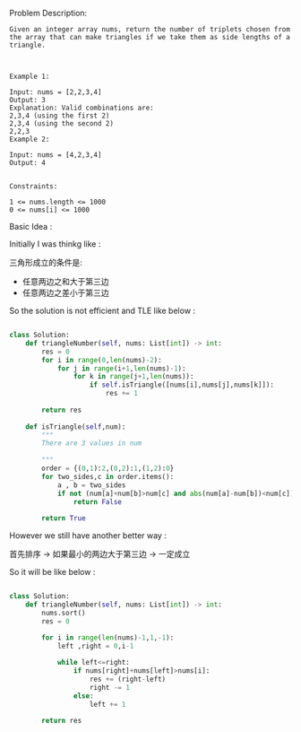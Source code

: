 
Problem Description:

```
Given an integer array nums, return the number of triplets chosen from the array that can make triangles if we take them as side lengths of a triangle.

 

Example 1:

Input: nums = [2,2,3,4]
Output: 3
Explanation: Valid combinations are: 
2,3,4 (using the first 2)
2,3,4 (using the second 2)
2,2,3
Example 2:

Input: nums = [4,2,3,4]
Output: 4
 

Constraints:

1 <= nums.length <= 1000
0 <= nums[i] <= 1000

```

Basic Idea :

Initially I was thinkg like :

三角形成立的条件是:
- 任意两边之和大于第三边
- 任意两边之差小于第三边

So the solution is not efficient and TLE like below :

```Python

class Solution:
    def triangleNumber(self, nums: List[int]) -> int:
        res = 0
        for i in range(0,len(nums)-2):
            for j in range(i+1,len(nums)-1):
                for k in range(j+1,len(nums)):
                    if self.isTriangle([nums[i],nums[j],nums[k]]):
                        res += 1
        
        return res
                    
    def isTriangle(self,num):
        """
        There are 3 values in num
        
        """
        order = {(0,1):2,(0,2):1,(1,2):0}
        for two_sides,c in order.items():
            a , b = two_sides
            if not (num[a]+num[b]>num[c] and abs(num[a]-num[b])<num[c]):
                return False
        
        return True
```

However we still have another better way :

首先排序 -> 如果最小的两边大于第三边 -> 一定成立

So it will be like below :

```Python

class Solution:
    def triangleNumber(self, nums: List[int]) -> int:
        nums.sort()
        res = 0

        for i in range(len(nums)-1,1,-1):
            left ,right = 0,i-1
            
            while left<=right:
                if nums[right]+nums[left]>nums[i]:
                    res += (right-left)
                    right -= 1
                else:
                    left += 1
        
        return res

```